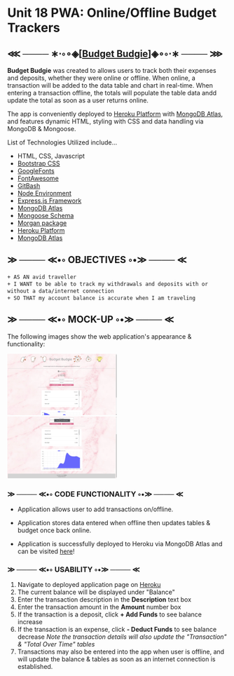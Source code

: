 # Unit 18 PWA: Online/Offline Budget Trackers

## ⋘ ──── ∗⋅◦∘◈\[[Budget Budgie](https://budget-budgie.herokuapp.com/)\]◈∘◦⋅∗ ──── ⋙

**Budget Budgie** was created to allows users to track both their expenses and deposits, whether they were online or offline. When online, a transaction will be added to the data table and chart in real-time. When entering a transaction offline, the totals will populate the table data andd update the total as soon as a user returns online.

The app is conveniently deployed to [Heroku Platform](https://www.heroku.com/) with [MongoDB Atlas](https://www.mongodb.com/cloud/atlas), and features dynamic HTML, styling with CSS and data handling via MongoDB & Mongoose.

List of Technologies Utilized include...

- HTML, CSS, Javascript
- [Bootstrap CSS](https://getbootstrap.com/)
- [GoogleFonts](https://fonts.google.com/)
- [FontAwesome](https://fontawesome.com/)
- [GitBash](https://gitforwindows.org/)
- [Node Environment](https://nodejs.org/en/about/)
- [Express.js Framework](https://expressjs.com/)
- [MongoDB Atlas](https://www.mongodb.com/cloud/atlas)
- [Mongoose Schema](https://mongoosejs.com/)
- [Morgan package](https://www.npmjs.com/package/morgan)
- [Heroku Platform](https://www.heroku.com/)
- [MongoDB Atlas](https://www.mongodb.com/cloud/atlas)

## ≫ ──── ≪•◦ OBJECTIVES ◦•≫ ──── ≪

```
+ AS AN avid traveller
+ I WANT to be able to track my withdrawals and deposits with or without a data/internet connection
+ SO THAT my account balance is accurate when I am traveling
```

## ≫ ──── ≪•◦ MOCK-UP ◦•≫ ──── ≪

The following images show the web application's appearance & functionality:

<p float="left">
    <img src="./public/assets/img/app.png" alt="Budget Budgie Top Half" width="250" style="margin-right: 10px;" />
    <img src="./public/assets/img/app-2.PNG" alt="Budget Budgie Bottom Half" width="250" style="margin-right: 10px;" />
</p>

### ≫ ──── ≪•◦ CODE FUNCTIONALITY ◦•≫ ──── ≪

- Application allows user to add transactions on/offline.

- Application stores data entered when offline then updates tables & budget once back online.

- Application is successfully deployed to Heroku via MongoDB Atlas and can be visited [here](https://budget-budgie.herokuapp.com/)!

### ≫ ──── ≪•◦ USABILITY ◦•≫ ──── ≪

1. Navigate to deployed application page on [Heroku](https://budget-budgie.herokuapp.com/)
2. The current balance will be displayed under "Balance"
3. Enter the transaction description in the **Description** text box
4. Enter the transaction amount in the **Amount** number box
5. If the transaction is a deposit, click **+ Add Funds** to see balance increase
6. If the transaction is an expense, click **- Deduct Funds** to see balance decrease
   _Note the transaction details will also update the "Transaction" & "Total Over Time" tables_
7. Transactions may also be entered into the app when user is offline, and will update the balance & tables as soon as an internet connection is established.

